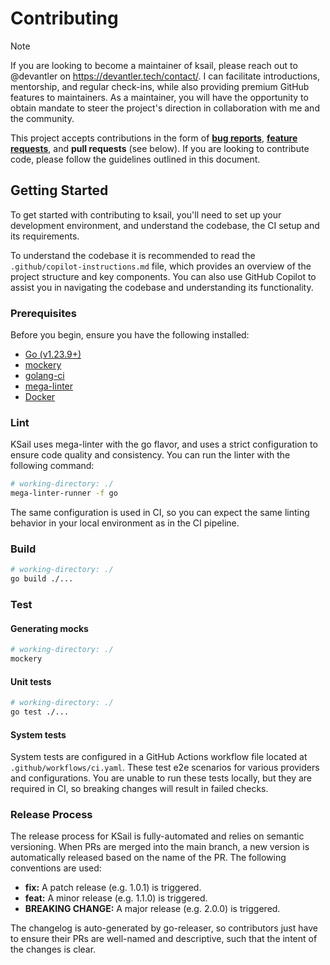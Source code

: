 # Contributing

> [!NOTE]
> If you are looking to become a maintainer of ksail, please reach out to @devantler on <https://devantler.tech/contact/>. I can facilitate introductions, mentorship, and regular check-ins, while also providing premium GitHub features to maintainers. As a maintainer, you will have the opportunity to obtain mandate to steer the project's direction in collaboration with me and the community.

This project accepts contributions in the form of [**bug reports**](https://github.com/devantler-tech/ksail-go/issues/new/choose), [**feature requests**](https://github.com/devantler-tech/ksail-go/issues/new/choose), and **pull requests** (see below). If you are looking to contribute code, please follow the guidelines outlined in this document.

## Getting Started

To get started with contributing to ksail, you'll need to set up your development environment, and understand the codebase, the CI setup and its requirements.

To understand the codebase it is recommended to read the `.github/copilot-instructions.md` file, which provides an overview of the project structure and key components. You can also use GitHub Copilot to assist you in navigating the codebase and understanding its functionality.

### Prerequisites

Before you begin, ensure you have the following installed:

- [Go (v1.23.9+)](https://go.dev/doc/install)
- [mockery](https://vektra.github.io/mockery/v3.5/installation/)
- [golang-ci](https://golangci-lint.run/docs/welcome/install/)
- [mega-linter](https://megalinter.io/latest/mega-linter-runner/#installation)
- [Docker](https://www.docker.com/get-started/)

### Lint

KSail uses mega-linter with the go flavor, and uses a strict configuration to ensure code quality and consistency. You can run the linter with the following command:

```sh
# working-directory: ./
mega-linter-runner -f go
```

The same configuration is used in CI, so you can expect the same linting behavior in your local environment as in the CI pipeline.

### Build

```sh
# working-directory: ./
go build ./...
```

### Test

#### Generating mocks

```sh
# working-directory: ./
mockery
```

#### Unit tests

```sh
# working-directory: ./
go test ./...
```

#### System tests

System tests are configured in a GitHub Actions workflow file located at `.github/workflows/ci.yaml`. These test e2e scenarios for various providers and configurations. You are unable to run these tests locally, but they are required in CI, so breaking changes will result in failed checks.

### Release Process

The release process for KSail is fully-automated and relies on semantic versioning. When PRs are merged into the main branch, a new version is automatically released based on the name of the PR. The following conventions are used:

- **fix:** A patch release (e.g. 1.0.1) is triggered.
- **feat:** A minor release (e.g. 1.1.0) is triggered.
- **BREAKING CHANGE:** A major release (e.g. 2.0.0) is triggered.

The changelog is auto-generated by go-releaser, so contributors just have to ensure their PRs are well-named and descriptive, such that the intent of the changes is clear.

